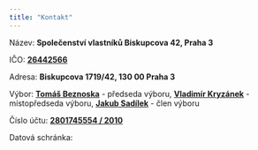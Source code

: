 ```yaml
---
title: "Kontakt"
---
```


Název: **Společenství vlastníků Biskupcova 42, Praha 3**

IČO: [**26442566**](https://or.justice.cz/ias/ui/rejstrik-firma.vysledky?subjektId=547780&typ=PLATNY)

Adresa: **Biskupcova 1719/42, 130 00 Praha 3**

Výbor: [**Tomáš Beznoska**](mailto:beznoska@biskupcova42.cz) - předseda výboru, [**Vladimír Kryzánek**](mailto:kryzanek@biskupcova42.cz) - místopředseda výboru, [**Jakub Sadílek**](mailto:sadilek@biskupcova42.cz) - člen výboru

Číslo účtu: [**2801745554 / 2010**](https://ib.fio.cz/ib/transparent?a=2801745554)

Datová schránka:
